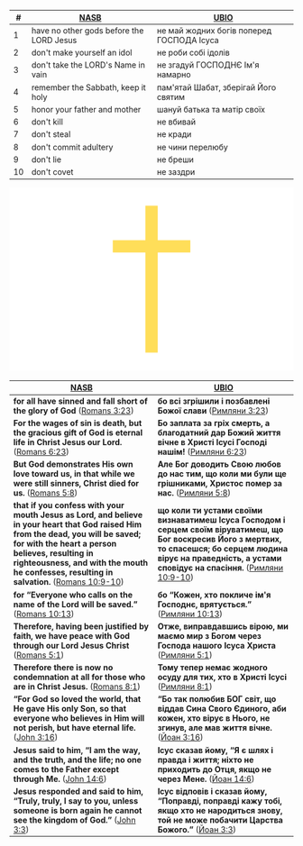 |#|[NASB](https://www.biblegateway.com/passage/?search=EX20.2-17&version=NASB)|[UBIO](https://www.biblegateway.com/passage/?search=EX20.2-17&version=UKR)|
|-|-|-|
|1|have no other gods before the LORD Jesus|не май жодних богів поперед ГОСПОДА Ісуса|
|2|don't make yourself an idol|не роби собі ідолів|
|3|don't take the LORD's Name in vain|не згадуй ГОСПОДНЄ Ім'я намарно|
|4|remember the Sabbath, keep it holy|пам'ятай Шабат, зберігай Його святим|
|5|honor your father and mother|шануй батька та матір своїх|
|6|don't kill|не вбивай|
|7|don't steal |не кради |
|8|don't commit adultery|не чини перелюбу|
|9|don't lie|не бреши|
|10|don't covet|не заздри|

![Hallelujah thank YOU Jesus Christ our Holy Lord GOD Almighty](./Hallelujah%20thank%20YOU%20Jesus%20Christ%20our%20HOly%20Lord%20GOD%20ALMighty.png)

| [NASB](https://www.biblegateway.com/passage/?search=ROM3.23%2C6.23%2C5.8%2C10.9-10%2C10.13%2C5.1%2C8.1%2CJN3.16%2C14.6%2C3.3&version=NASB) | [UBIO](https://www.biblegateway.com/passage/?search=ROM3.23%2C6.23%2C5.8%2C10.9-10%2C10.13%2C5.1%2C8.1%2CJN3.16%2C14.6%2C3.3&version=UKR) |
|-|-|
| **for all have sinned and fall short of the glory of God** ([Romans 3:23](https://www.bible.com/en/bible/compare/ROM.3.23)) | **бо всі згрішили і позбавлені Божої слави** ([Римляни 3:23](https://www.bible.com/uk/bible/compare/ROM.3.23)) |
| **For the wages of sin is death, but the gracious gift of God is eternal life in Christ Jesus our Lord.** ([Romans 6:23](https://www.bible.com/en/bible/compare/ROM.6.23)) | **Бо заплата за гріх смерть, а благодатний дар Божий життя вічне в Христі Ісусі Господі нашім!** ([Римляни 6:23](https://www.bible.com/uk/bible/compare/ROM.6.23))  |
| **But God demonstrates His own love toward us, in that while we were still sinners, Christ died for us.** ([Romans 5:8](https://www.bible.com/en/bible/compare/ROM.5.8)) | **Але Бог доводить Свою любов до нас тим, що коли ми були ще грішниками, Христос помер за нас.** ([Римляни 5:8](https://www.bible.com/uk/bible/compare/ROM.5.8)) |
| **that if you confess with your mouth Jesus as Lord, and believe in your heart that God raised Him from the dead, you will be saved; for with the heart a person believes, resulting in righteousness, and with the mouth he confesses, resulting in salvation.** ([Romans 10:9-10](https://www.bible.com/en/bible/compare/ROM.10.9-10)) | **що коли ти устами своїми визнаватимеш Ісуса Господом і серцем своїм віруватимеш, що Бог воскресив Його з мертвих, то спасешся; бо серцем людина вірує на праведність, а устами сповідує на спасіння.** ([Римляни 10:9-10](https://www.bible.com/uk/bible/compare/ROM.10.9-10)) |
| **for “Everyone who calls on the name of the Lord will be saved.”** ([Romans 10:13](https://www.bible.com/en/bible/compare/ROM.10.13)) | **бо “Кожен, хто покличе ім'я Господнє, врятується.”** ([Римляни 10:13](https://www.bible.com/uk/bible/compare/ROM.10.13)) |
| **Therefore, having been justified by faith, we have peace with God through our Lord Jesus Christ** ([Romans 5:1](https://www.bible.com/en/bible/compare/ROM.5.1)) | **Отже, виправдавшись вірою, ми маємо мир з Богом через Господа нашого Ісуса Христа** ([Римляни 5:1](https://www.bible.com/uk/bible/compare/ROM.5.1)) |
| **Therefore there is now no condemnation at all for those who are in Christ Jesus.** ([Romans 8:1](https://www.bible.com/en/bible/compare/ROM.8.1)) | **Тому тепер немає жодного осуду для тих, хто в Христі Ісусі** ([Римляни 8:1](https://www.bible.com/uk/bible/compare/ROM.8.1)) |
| **“For God so loved the world, that He gave His only Son, so that everyone who believes in Him will not perish, but have eternal life.** ([John 3:16](https://www.bible.com/en/bible/compare/JHN.3.16)) | **“Бо так полюбив БОГ світ, що віддав Сина Свого Єдиного, аби кожен, хто вірує в Нього, не згинув, але мав життя вічне.** ([Йоан 3:16](https://www.bible.com/uk/bible/compare/JHN.3.16)) |
| **Jesus said to him, “I am the way, and the truth, and the life; no one comes to the Father except through Me.** ([John 14:6](https://www.bible.com/en/bible/compare/JHN.14.6)) | **Ісус сказав йому, “Я є шлях і правда і життя; ніхто не приходить до Отця, якщо не через Мене.** ([Йоан 14:6](https://www.bible.com/uk/bible/compare/JHN.14.6)) |
| **Jesus responded and said to him, “Truly, truly, I say to you, unless someone is born again he cannot see the kingdom of God.”** ([John 3:3](https://www.bible.com/en/bible/compare/JHN.3.3)) | **Ісус відповів і сказав йому, “Поправді, поправді кажу тобі, якщо хто не народиться знову, той не може побачити Царства Божого.”** ([Йоан 3:3](https://www.bible.com/uk/bible/compare/JHN.3.3)) |